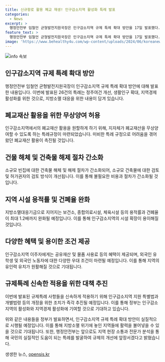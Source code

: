 ```yaml
---
title: 신규항로 활용 폐교 재생! 인구감소지역 활성화 특례 발표
categories:
  - News
excerpt: >
  행정안전부 임철언 균형발전지원국장은 인구감소지역 규제 특례 확대 방안을 17일 발표했다. 이번 확대 방안에는 지자체가 폐교재산을 무상 양여할 수 있도록 하는 특례규정 등 26건의 내용이 포함되어 있다. 또한, 지방소멸대응기금을 활용한 보건소와 체육시설 등의 건폐율 완화, 한부모가족복지시설 입소 기준 완화, 도서관 설치 용이성 등이 포함되어 있으며, 규제 특례 사항들을 신속하게 적용할 예정이라고 밝혔다.
feature_text: >
  행정안전부 임철언 균형발전지원국장은 인구감소지역 규제 특례 확대 방안을 17일 발표했다. 이번 확대 방안에는 지자체가 폐교재산을 무상 양여할 수 있도록 하는 특례규정 등 26건의 내용이 포함되어 있다. 또한, 지방소멸대응기금을 활용한 보건소와 체육시설 등의 건폐율 완화, 한부모가족복지시설 입소 기준 완화, 도서관 설치 용이성 등이 포함되어 있으며, 규제 특례 사항들을 신속하게 적용할 예정이라고 밝혔다.
image: 'https://www.behealthy4u.com/wp-content/uploads/2024/06/koreanews.jpg'
---
```


<p><img src="https://www.behealthy4u.com/wp-content/uploads/2024/06/koreanews.jpg" alt="info 속보" /></p>

<h2 data-ke-size="size26">인구감소지역 규제 특례 확대 방안</h2>

<p data-ke-size="size16">행정안전부 임철언 균형발전지원국장이 인구감소지역 규제 특례 확대 방안에 대해 발표한 내용입니다. 이번에 발표된 26건의 특례는 정주여건 개선, 생활인구 확대, 지역경제 활성화를 위한 것으로, 지방소멸 대응을 위한 내용이 담겨 있습니다.</p>

<h2 data-ke-size="size24">폐교재산 활용을 위한 무상양여 허용</h2>

<p data-ke-size="size16">인구감소지역에서의 폐교재산 활용을 원할하게 하기 위해, 지자체가 폐교재산을 무상양여할 수 있도록 하는 특례규정이 마련되었습니다. 미비한 특례 규정으로 어려움을 겪어왔던 폐교재산 활용이 촉진될 것입니다.</p>

<h2 data-ke-size="size24">건물 해체 및 건축물 해제 절차 간소화</h2>

<p data-ke-size="size16">소규모 빈집에 대한 건축물 해체 및 해제 절차가 간소화되어, 소규모 건축물에 대한 검토 및 허가권자의 검토 방식이 개선됩니다. 이를 통해 불필요한 비용과 절차가 간소화될 것입니다.</p>

<h2 data-ke-size="size24">지역 시설 용적률 및 건폐율 완화</h2>

<p data-ke-size="size16">지방소멸대응기금으로 지어지는 보건소, 종합의료시설, 체육시설 등의 용적률과 건폐율이 최대 1.2배까지 완화될 예정입니다. 이를 통해 인구감소지역의 시설 확장이 용이해질 것입니다.</p>

<h2 data-ke-size="size24">다양한 혜택 및 용이한 조건 제공</h2>

<p data-ke-size="size16">인구감소지역 이주자에게는 공유재산 및 물품 사용료 등의 혜택이 제공되며, 외국인 유학생 및 외국인 노동자에 대한 다양한 우대 조건이 마련될 예정입니다. 이를 통해 지역의 유인력 유치가 원활해질 것으로 기대됩니다.</p>

<h2 data-ke-size="size24">규제특례 신속한 적용을 위한 대책 추진</h2>

<p data-ke-size="size16">이번에 발표된 규제특례 사항들을 신속하게 적용하기 위해 인구감소지역 지원 특별법과 개별법령 등의 개정을 위한 조치가 즉각 추진될 예정입니다. 이를 통해 정부는 인구감소지역의 활성화와 지역경제 활성화에 기여할 것으로 기대하고 있습니다.</p>

<p data-ke-size="size16">위와 같은 내용들을 정부가 발표하면서, 인구감소지역 규제 특례 확대 방안이 실질적으로 시행될 예정입니다. 이를 통해 지방소멸 위기에 놓인 지역들에 활력을 불어넣을 수 있을 것으로 기대됩니다. 또한, 행정안전부는 앞으로도 지역 현장 소통과 전문가 분석을 통해 국민의 실질적인 도움이 되는 특례를 발굴하여 규제의 개선에 앞장서겠다고 밝혔습니다.</p>
생생한 뉴스, <a href="https://opensis.kr" rel="dofollow">opensis.kr</a>


